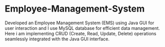 # Employee-Management-System
 Developed an Employee Management System (EMS) using Java GUI for user interaction and I use MySQL database for efficient data management. Here i am implementing CRUD (Create, Read, Update, Delete) operations seamlessly integrated with the Java GUI interface.
